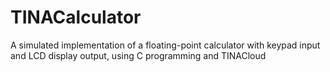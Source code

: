 # TINACalculator
A simulated implementation of a floating-point calculator with keypad input and LCD display output, using C programming and TINACloud
